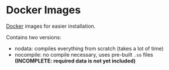 # Docker Images
[Docker](docker.com) images for easier installation.

Contains two versions:
  - nodata: compiles everything from scratch (takes a lot of time)
  - nocompile: no compile necessary, uses pre-built `.so` files **(INCOMPLETE: required data is not yet included)**
